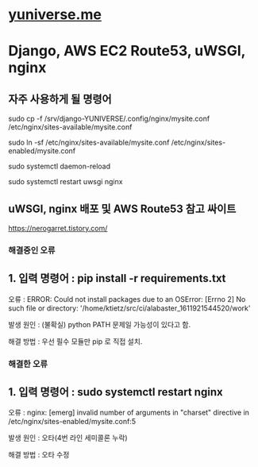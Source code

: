 # [yuniverse.me](http://yuniverse.me)
# Django, AWS EC2 Route53, uWSGI, nginx

## 자주 사용하게 될 명령어
 sudo cp -f /srv/django-YUNIVERSE/.config/nginx/mysite.conf /etc/nginx/sites-available/mysite.conf

 sudo ln -sf /etc/nginx/sites-available/mysite.conf /etc/nginx/sites-enabled/mysite.conf

 sudo systemctl daemon-reload
 
 sudo systemctl restart uwsgi nginx

## uWSGI, nginx 배포 및 AWS Route53 참고 싸이트

https://nerogarret.tistory.com/

### 해결중인 오류
## 1. 입력 명령어 : pip install -r requirements.txt 

오류 : ERROR: Could not install packages due to an OSError: [Errno 2] No such file or directory: '/home/ktietz/src/ci/alabaster_1611921544520/work'

발생 원인 : (불확실) python PATH 문제일 가능성이 있다고 함.

해결 방법 : 우선 필수 모듈만 pip 로 직접 설치.

### 해결한 오류
## 1. 입력 명령어 : sudo systemctl restart nginx

오류 : nginx: [emerg] invalid number of arguments in "charset" directive in /etc/nginx/sites-enabled/mysite.conf:5

발생 원인 : 오타(4번 라인 세미콜론 누락)

해결 방법 : 오타 수정
